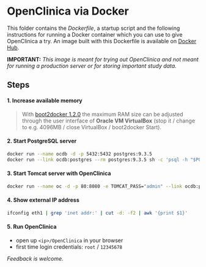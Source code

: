 OpenClinica via Docker
======================

This folder contains the *Dockerfile*, a startup script and the following instructions for running a Docker container  which you can use to give OpenClinica a try. An image built with this Dockerfile is available on [Docker Hub](https://registry.hub.docker.com/u/piegsaj/openclinica/).

**IMPORTANT:** *This image is meant for trying out OpenClinica and not meant for running a production server or for storing important study data.*

Steps
-----

#### 1. Increase available memory

> With [boot2docker 1.2.0](https://github.com/boot2docker/boot2docker) the maximum RAM size can be adjusted through the user interface of **Oracle VM VirtualBox** (stop it / change to e.g. 4096MB / close VirtualBox / boot2docker Start).

#### 2. Start PostgreSQL server

```sh
docker run --name ocdb -d -p 5432:5432 postgres:9.3.5
docker run --link ocdb:postgres --rm postgres:9.3.5 sh -c 'psql -h "$POSTGRES_PORT_5432_TCP_ADDR" -p "$POSTGRES_PORT_5432_TCP_PORT" -U postgres -c  "CREATE ROLE clinica LOGIN ENCRYPTED PASSWORD '\''clinica'\'' SUPERUSER NOINHERIT NOCREATEDB NOCREATEROLE" && exec psql -h "$POSTGRES_PORT_5432_TCP_ADDR" -p "$POSTGRES_PORT_5432_TCP_PORT" -U postgres -c "CREATE DATABASE openclinica WITH ENCODING='\''UTF8'\'' OWNER=clinica"'
```

#### 3. Start Tomcat server with OpenClinica

```sh
docker run --name oc -d -p 80:8080 -e TOMCAT_PASS="admin" --link ocdb:postgres piegsaj/openclinica
```

#### 4. Show external IP address

```sh
ifconfig eth1 | grep 'inet addr:' | cut -d: -f2 | awk '{print $1}'
```

#### 5. Run OpenClinica

* open up `<ip>/OpenClinica` in your browser
* first time login credentials: `root` / `12345678`

*Feedback is welcome.*
